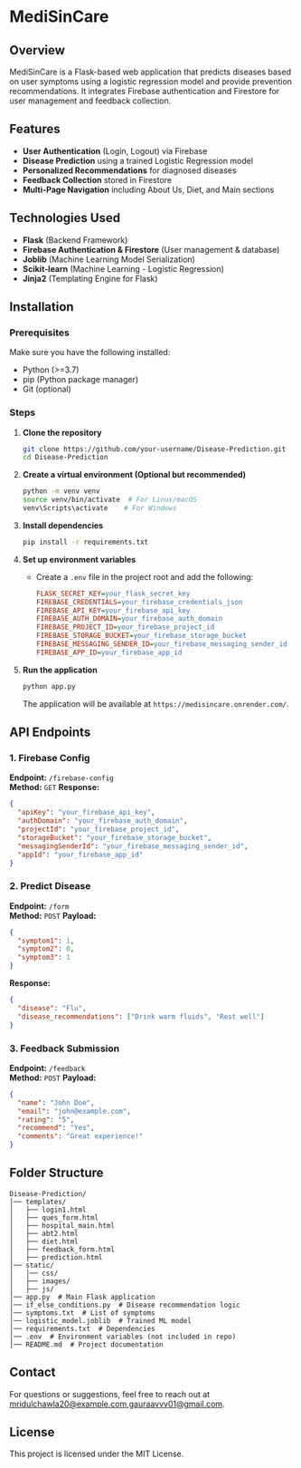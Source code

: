 # MediSinCare

## Overview
MediSinCare is a Flask-based web application that predicts diseases based on user symptoms using a logistic regression model and provide prevention recommendations. It integrates Firebase authentication and Firestore for user management and feedback collection.

## Features
- **User Authentication** (Login, Logout) via Firebase
- **Disease Prediction** using a trained Logistic Regression model
- **Personalized Recommendations** for diagnosed diseases
- **Feedback Collection** stored in Firestore
- **Multi-Page Navigation** including About Us, Diet, and Main sections

## Technologies Used
- **Flask** (Backend Framework)
- **Firebase Authentication & Firestore** (User management & database)
- **Joblib** (Machine Learning Model Serialization)
- **Scikit-learn** (Machine Learning - Logistic Regression)
- **Jinja2** (Templating Engine for Flask)

## Installation

### Prerequisites
Make sure you have the following installed:
- Python (>=3.7)
- pip (Python package manager)
- Git (optional)

### Steps
1. **Clone the repository**
   ```bash
   git clone https://github.com/your-username/Disease-Prediction.git
   cd Disease-Prediction
   ```

2. **Create a virtual environment (Optional but recommended)**
   ```bash
   python -m venv venv
   source venv/bin/activate  # For Linux/macOS
   venv\Scripts\activate    # For Windows
   ```

3. **Install dependencies**
   ```bash
   pip install -r requirements.txt
   ```

4. **Set up environment variables**
   - Create a `.env` file in the project root and add the following:
     ```ini
     FLASK_SECRET_KEY=your_flask_secret_key
     FIREBASE_CREDENTIALS=your_firebase_credentials_json
     FIREBASE_API_KEY=your_firebase_api_key
     FIREBASE_AUTH_DOMAIN=your_firebase_auth_domain
     FIREBASE_PROJECT_ID=your_firebase_project_id
     FIREBASE_STORAGE_BUCKET=your_firebase_storage_bucket
     FIREBASE_MESSAGING_SENDER_ID=your_firebase_messaging_sender_id
     FIREBASE_APP_ID=your_firebase_app_id
     ```

5. **Run the application**
   ```bash
   python app.py
   ```
   The application will be available at `https://medisincare.onrender.com/`.

## API Endpoints

### 1. Firebase Config
**Endpoint:** `/firebase-config`  
**Method:** `GET`
**Response:**
```json
{
  "apiKey": "your_firebase_api_key",
  "authDomain": "your_firebase_auth_domain",
  "projectId": "your_firebase_project_id",
  "storageBucket": "your_firebase_storage_bucket",
  "messagingSenderId": "your_firebase_messaging_sender_id",
  "appId": "your_firebase_app_id"
}
```

### 2. Predict Disease
**Endpoint:** `/form`  
**Method:** `POST`
**Payload:**
```json
{
  "symptom1": 1,
  "symptom2": 0,
  "symptom3": 1
}
```
**Response:**
```json
{
  "disease": "Flu",
  "disease_recommendations": ["Drink warm fluids", "Rest well"]
}
```

### 3. Feedback Submission
**Endpoint:** `/feedback`  
**Method:** `POST`
**Payload:**
```json
{
  "name": "John Doe",
  "email": "john@example.com",
  "rating": "5",
  "recommend": "Yes",
  "comments": "Great experience!"
}
```

## Folder Structure
```
Disease-Prediction/
│── templates/
│   ├── login1.html
│   ├── ques_form.html
│   ├── hospital_main.html
│   ├── abt2.html
│   ├── diet.html
│   ├── feedback_form.html
│   ├── prediction.html
│── static/
│   │── css/
│   ├── images/
│   ├── js/
│── app.py  # Main Flask application
│── if_else_conditions.py  # Disease recommendation logic
│── symptoms.txt  # List of symptoms
│── logistic_model.joblib  # Trained ML model
│── requirements.txt  # Dependencies
│── .env  # Environment variables (not included in repo)
│── README.md  # Project documentation
```

## Contact
For questions or suggestions, feel free to reach out at mridulchawla20@example.com,gauraavvv01@gmail.com.

## License
This project is licensed under the MIT License.

